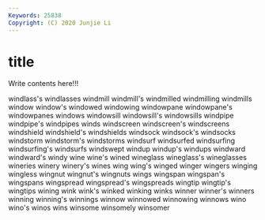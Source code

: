 ```yaml
---
Keywords: 25838
Copyright: (C) 2020 Junjie Li
---
```


# title

Write contents here!!!

windlass's 
windlasses
windmill 
windmill's 
windmilled 
windmilling 
windmills 
window 
window's 
windowed 
windowing 
windowpane
windowpane's 
windowpanes 
windows 
windowsill 
windowsill's 
windowsills 
windpipe 
windpipe's 
windpipes 
winds
windscreen 
windscreen's 
windscreens 
windshield 
windshield's 
windshields 
windsock 
windsock's 
windsocks 
windstorm
windstorm's 
windstorms 
windsurf 
windsurfed 
windsurfing 
windsurfing's 
windsurfs 
windswept 
windup 
windup's
windups 
windward 
windward's 
windy 
wine 
wine's 
wined 
wineglass 
wineglass's 
wineglasses
wineries 
winery 
winery's 
wines 
wing 
wing's 
winged 
winger 
wingers 
winging
wingless 
wingnut 
wingnut's 
wingnuts 
wings 
wingspan 
wingspan's 
wingspans 
wingspread 
wingspread's
wingspreads 
wingtip 
wingtip's 
wingtips 
wining 
wink 
wink's 
winked 
winking 
winks
winner 
winner's 
winners 
winning 
winning's 
winnings 
winnow 
winnowed 
winnowing 
winnows
wino 
wino's 
winos 
wins 
winsome 
winsomely 
winsomer 
